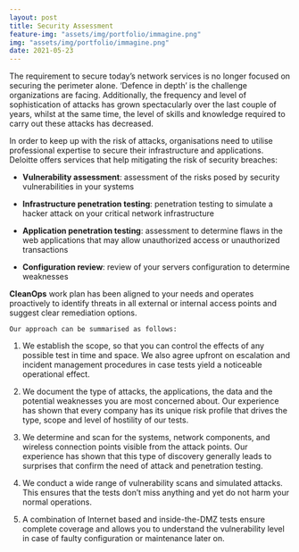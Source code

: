 ```yaml
---
layout: post
title: Security Assessment
feature-img: "assets/img/portfolio/immagine.png"
img: "assets/img/portfolio/immagine.png"
date: 2021-05-23
---
```


The requirement to secure today’s network services is no longer focused on securing the perimeter alone. ‘Defence in depth’ is the challenge organizations are facing. Additionally, the frequency and level of sophistication of attacks has grown spectacularly over the last couple of years, whilst at the same time, the level of skills and knowledge required to carry out these attacks has decreased. 

In order to keep up with the risk of attacks, organisations need to utilise professional expertise to secure their infrastructure and applications. Deloitte offers services that help mitigating the risk of security breaches:


- **Vulnerability assessment**: assessment of the risks posed by security vulnerabilities in your systems

- **Infrastructure penetration testing**: penetration testing to simulate a hacker attack on your critical network infrastructure

- **Application penetration testing**: assessment to determine flaws in the web applications that may allow unauthorized access or unauthorized transactions

- **Configuration review**: review of your servers configuration to determine weaknesses


**CleanOps** work plan has been aligned to your needs and operates proactively to identify threats in all external or internal access points and suggest clear remediation options.

`Our approach can be summarised as follows:`

1. We establish the scope, so that you can control the effects of any possible test in time and space. We also agree upfront on escalation and incident management procedures in case tests yield a noticeable operational effect.

2. We document the type of attacks, the applications, the data and the potential weaknesses you are most concerned about. Our experience has shown that every company has its unique risk profile that drives the type, scope and level of hostility of our tests.

3. We determine and scan for the systems, network components, and wireless connection points visible from the attack points. Our experience has shown that this type of discovery generally leads to surprises that confirm the need of attack and penetration testing.

4. We conduct a wide range of vulnerability scans and simulated attacks. This ensures that the tests don’t miss anything and yet do not harm your normal operations.

5. A combination of Internet based and inside-the-DMZ tests ensure complete coverage and allows you to understand the vulnerability level in case of faulty configuration or maintenance later on.
